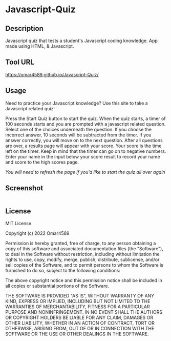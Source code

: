 # Javascript-Quiz

## Description

Javascript quiz that tests a student's Javascript coding knowledge. App made using HTML, &amp; Javascript.

## Tool URL

https://omar4589.github.io/Javascript-Quiz/

## Usage

Need to practice your Javascript knowledge?
Use this site to take a Javascript related quiz!

Press the Start Quiz button to start the quiz.
When the quiz starts, a timer of 100 seconds starts and you are prompted with a javascript related question.
Select one of the choices underneath the question. If you choose the incorrect answer, 10 seconds will be subtracted from the timer.
If you answer correctly, you will move on to the next question.
After all questions are over, a results page will appear with your score.
Your score is the time left on the timer. Keep in mind that the timer can go on to negative numbers.
Enter your name in the input below your score result to record your name and score to the high scores page.

_You will need to refresh the page if you'd like to start the quiz all over again_

## Screenshot

<img src="">  
    
## License
   
MIT License

Copyright (c) 2022 Omar4589

Permission is hereby granted, free of charge, to any person obtaining a copy
of this software and associated documentation files (the "Software"), to deal
in the Software without restriction, including without limitation the rights
to use, copy, modify, merge, publish, distribute, sublicense, and/or sell
copies of the Software, and to permit persons to whom the Software is
furnished to do so, subject to the following conditions:

The above copyright notice and this permission notice shall be included in all
copies or substantial portions of the Software.

THE SOFTWARE IS PROVIDED "AS IS", WITHOUT WARRANTY OF ANY KIND, EXPRESS OR
IMPLIED, INCLUDING BUT NOT LIMITED TO THE WARRANTIES OF MERCHANTABILITY,
FITNESS FOR A PARTICULAR PURPOSE AND NONINFRINGEMENT. IN NO EVENT SHALL THE
AUTHORS OR COPYRIGHT HOLDERS BE LIABLE FOR ANY CLAIM, DAMAGES OR OTHER
LIABILITY, WHETHER IN AN ACTION OF CONTRACT, TORT OR OTHERWISE, ARISING FROM,
OUT OF OR IN CONNECTION WITH THE SOFTWARE OR THE USE OR OTHER DEALINGS IN THE
SOFTWARE.
